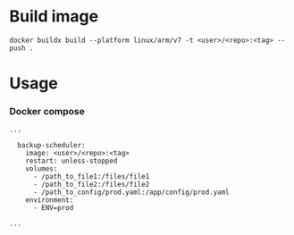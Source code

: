 # Build image

```
docker buildx build --platform linux/arm/v7 -t <user>/<repo>:<tag> --push .
``` 

# Usage

### Docker compose

```
...

  backup-scheduler:
    image: <user>/<repo>:<tag>
    restart: unless-stopped
    volumes: 
      - /path_to_file1:/files/file1
      - /path_to_file2:/files/file2
      - /path_to_config/prod.yaml:/app/config/prod.yaml
    environment:
      - ENV=prod

...
```

